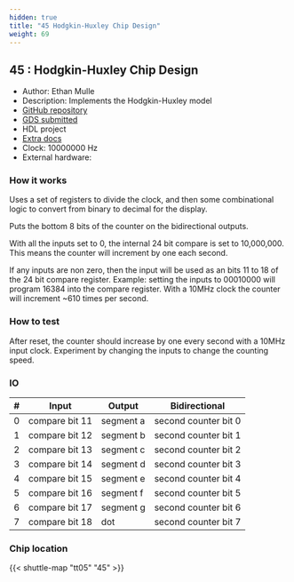 ```yaml
---
hidden: true
title: "45 Hodgkin-Huxley Chip Design"
weight: 69
---
```


## 45 : Hodgkin-Huxley Chip Design

* Author: Ethan Mulle
* Description: Implements the Hodgkin-Huxley model 
* [GitHub repository](https://github.com/etmulle/ece293-chip-design)
* [GDS submitted](https://github.com/etmulle/ece293-chip-design/actions/runs/6751126902)
* HDL project
* [Extra docs]()
* Clock: 10000000 Hz
* External hardware: 



### How it works

Uses a set of registers to divide the clock, and then some combinational logic
to convert from binary to decimal for the display.

Puts the bottom 8 bits of the counter on the bidirectional outputs.

With all the inputs set to 0, the internal 24 bit compare is set to 10,000,000. This means the
counter will increment by one each second.

If any inputs are non zero, then the input will be used as an bits 11 to 18 of the 24 bit compare register.
Example: setting the inputs to 00010000 will program 16384 into the compare register.
With a 10MHz clock the counter will increment ~610 times per second.


### How to test

After reset, the counter should increase by one every second with a 10MHz input clock.
Experiment by changing the inputs to change the counting speed.


### IO

| # | Input        | Output       | Bidirectional      |
|---|--------------|--------------| -------------------|
| 0 | compare bit 11  | segment a | second counter bit 0 |
| 1 | compare bit 12  | segment b | second counter bit 1 |
| 2 | compare bit 13  | segment c | second counter bit 2 |
| 3 | compare bit 14  | segment d | second counter bit 3 |
| 4 | compare bit 15  | segment e | second counter bit 4 |
| 5 | compare bit 16  | segment f | second counter bit 5 |
| 6 | compare bit 17  | segment g | second counter bit 6 |
| 7 | compare bit 18  | dot | second counter bit 7 |

### Chip location

{{< shuttle-map "tt05" "45" >}}
